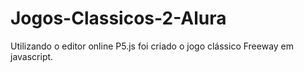 # Jogos-Classicos-2-Alura
  Utilizando o editor online P5.js foi criado o jogo clássico Freeway em javascript. 
